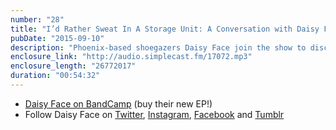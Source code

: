 ```yaml
---
number: "28"
title: "I’d Rather Sweat In A Storage Unit: A Conversation with Daisy Face"
pubDate: "2015-09-10"
description: "Phoenix-based shoegazers Daisy Face join the show to discuss the blistering heat, gorgeous earth tones and thriving music communities of Arizona. Hear why they named songs Breakfast and Lunch, find out what sk'punk and BBQ brain are and also that Shane played in a lot of great metal bands."
enclosure_link: "http://audio.simplecast.fm/17072.mp3"
enclosure_length: "26772017"
duration: "00:54:32"
---
```

- [Daisy Face on BandCamp](https://daisyface.bandcamp.com/) (buy their new EP!)
- Follow Daisy Face on [Twitter](https://twitter.com/daisyfacemusic), [Instagram](https://instagram.com/daisyfacemusic/), [Facebook](https://www.facebook.com/daisyfacemusic/) and [Tumblr](https://www.tumblr.com/blog/uhdaisyface)